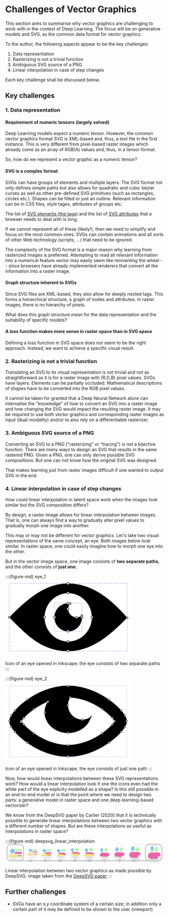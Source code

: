 # Challenges of Vector Graphics

This section aims to summarise why vector graphics are challenging to work with in the context of Deep Learning. The focus will be on generative models and SVG, as the common data format for vector graphics.

To the author, the following aspects appear to be the key challenges:

1. Data representation
2. Rasterizing is not a trivial function
3. Ambiguous SVG source of a PNG
4. Linear interpolation in case of step changes

Each key challenge shall be discussed below.


## Key challenges

### 1. Data representation

#### Requirement of numeric tensors (largely solved)

Deep Learning models expect a numeric tensor. However, the common vector graphics format SVG is XML-based and, thus, a text file in the first instance. This is very different from pixel-based raster images which already come as an array of RGB(A) values and, thus, in a tensor format.

So, how do we represent a vector graphic as a numeric tensor?

#### SVG is a complex format

SVGs can have groups of elements and multiple layers. The SVG format not only defines simple paths but also allows for quadratic and cubic bézier curves as well as other pre-defined SVG primitives (such as rectangles, circles etc.).
Shapes can be filled or just an outline. Relevant information can be in CSS files, style tages, attributes of groups etc.

The list of [SVG elements (the tags)](https://developer.mozilla.org/en-US/docs/Web/SVG/Element) and the list of [SVG attributes](https://developer.mozilla.org/en-US/docs/Web/SVG/Attribute) that a browser needs to deal with is long.

If we cannot represent all of these (likely!), then we need to simplify and focus on the most common ones. SVGs can contain animations and all sorts of other Web technology (scripts, ...) that need to be ignored.

The complexity of the SVG format is a major reason why learning from rasterized images is preferred. Attempting to read all relevant information into a numerical feature vector may easily seem like reinventing the wheel -- since browsers have already implemented renderers that convert all the information into a raster image.


#### Graph structure inherent to SVGs

Since SVG files are XML-based, they also allow for deeply nested tags. This forms a hierarchical structure, a graph of nodes and attributes. In raster images, there is no hierarchy of pixels.

What does this graph structure mean for the data representation and the suitability of specific models?

#### A loss function makes more sense in raster space than in SVG space

Defining a loss function in SVG space does not seem to be the right approach. Instead, we want to achieve a specific visual result.


### 2. Rasterizing is not a trivial function

Translating an SVG to its visual representation is not trivial and not as straightforward as it is for a raster image with (R,G,B) pixel values. SVGs have layers. Elements can be partially occluded. Mathematical descriptions of shapes have to be converted into the RGB pixel values.

It cannot be taken for granted that a Deep Neural Network alone can internalise the "knowledge" of how to convert an SVG into a raster image and how changing the SVG would impact the resulting raster image.
It may be required to use both vector graphics and corresponding raster images as input (dual-modality) and/or to also rely on a differentiable rasterizer.


### 3. Ambiguous SVG source of a PNG

Converting an SVG to a PNG ("rasterizing" or "tracing") is not a bijective function. There are *many* ways to design an SVG that results in the same rastered PNG. Given a PNG, one can only derive possible SVG compositions. But one can not know how the original SVG was designed.

That makes learning just from raster images difficult if one wanted to output SVG in the end.


### 4. Linear interpolation in case of step changes


How could linear interpolation in latent space work when the images look similar but the SVG composition differs? 


By design, a raster image allows for linear interpolation between images. That is, one can always find a way to gradually alter pixel values to gradually morph one image into another.

This may or may not be different for vector graphics. Let's take two visual representations of the same concept, an eye. Both images below look similar. In raster space, one could easily imagine how to morph one eye into the other.

But in the vector image space, one image consists of __two separate paths__, and the other consists of __just one__.


:::{figure-md} eye_1
<img src="eye_1.png" alt="eye" width="400px">

Icon of an eye opened in Inkscape; the eye consists of two separate paths
:::


:::{figure-md} eye_2
<img src="eye_2.png" alt="eye" width="400px">

Icon of an eye opened in Inkscape; the eye consists of just one path
:::

Now, how would linear interpolations between these SVG representations work?
How would a linear interpolation look if one the icons even had the white part of the eye explicity modelled as a shape?
Is this still possible in an end-to-end model or is that the point where we need to design two parts: a generative model in raster space and one deep learning-based vectorizer?

We know from the DeepSVG paper by Carlier (2020) that it is technically possible to generate linear interpolations between two vector graphics with a different number of shapes. But are these interpolations as useful as interpolations in raster space?

:::{figure-md} deepsvg_linear_interpolation
<img src="deepsvg_linear_interpolation.png" alt="DeepSVG linear interpolation" width="700px">

Linear interpolation between two vector graphics as made possible by DeepSVG; image taken from the [DeepSVG paper](https://arxiv.org/abs/2007.11301)
:::


## Further challenges

* SVGs have an x,y coordinate system of a certain size; in addition only a certain part of it may be defined to be shown to the user (viewport)



